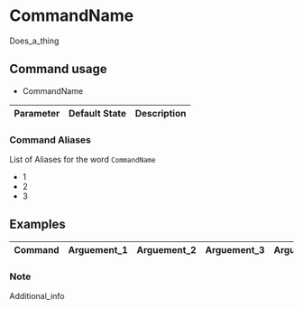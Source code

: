 # CommandName

Does_a_thing

## Command usage

* CommandName

Parameter | Default State | Description
--: | :--: | :--

### Command Aliases

List of Aliases for the word `CommandName`

* 1
* 2
* 3

## Examples

Command | Arguement_1 | Arguement_2 | Arguement_3 | Arguement_4 | Description
--- | :---: | :---: | :---: | :---: | ---

### Note

Additional_info

[csharp]: https://docs.microsoft.com/en-us/dotnet/csharp/language-reference/keywords/built-in-types-table
[player]: https://github.com/Rnen/AdminToolbox/wiki/AdminToolbox.Commands.Variables
[resources]: https://github.com/Rnen/AdminToolbox/wiki/Resources